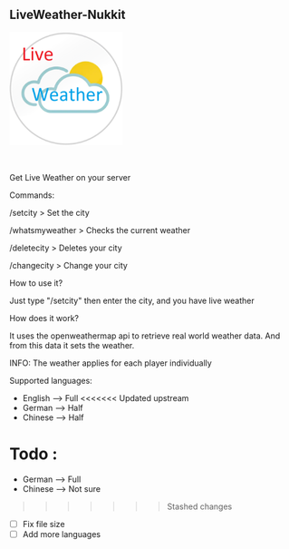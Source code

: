 <h2>LiveWeather-Nukkit</h2>

<img src="https://github.com/Werwolf2303/LiveWeather-Nukkit/blob/main/liveweatherlogo.png?raw=true" width="200" height="200" alt="Your browser suck"></img>

<br>

Get Live Weather on your server

Commands:

/setcity > Set the city 

/whatsmyweather > Checks the current weather

/deletecity > Deletes your city

/changecity > Change your city


How to use it?

Just type "/setcity" then enter the city, and you have live weather


How does it work?

It uses the openweathermap api to retrieve real world weather data. And from this data it sets the weather.


INFO: The weather applies for each player individually

Supported languages:

- English --> Full
<<<<<<< Updated upstream
- German --> Half
- Chinese --> Half


Todo :
=======
- German --> Full
- Chinese --> Not sure
>>>>>>> Stashed changes

- [ ] Fix file size
- [ ] Add more languages

